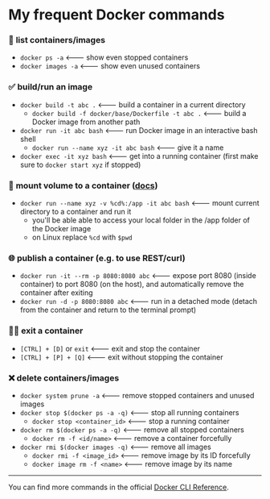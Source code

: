 # My frequent Docker commands

### 📜 **list** containers/images
* `docker ps -a` <--- show even stopped containers
* `docker images -a` <--- show even unused containers
### ✅ **build/run** an image
* `docker build -t abc .` <--- build a container in a current directory
    * `docker build -f docker/base/Dockerfile -t abc .` <--- build a Docker image from another path
* `docker run -it abc bash` <--- run Docker image in an interactive bash shell
    * `docker run --name xyz -it abc bash` <--- give it a name
* `docker exec -it xyz bash` <--- get into a running container (first make sure to `docker start xyz` if stopped)
### 💾 **mount** volume to a container ([docs](https://docs.docker.com/storage/volumes/#start-a-container-with-a-volume))
* `docker run --name xyz -v %cd%:/app -it abc bash` <--- mount current directory to a container and run it
    * you'll be able able to access your local folder in the /app folder of the Docker image
    * on Linux replace `%cd` with `$pwd`
### 🌐 **publish** a container (e.g. to use REST/curl)
* `docker run -it --rm -p 8080:8080 abc` <--- expose port 8080 (inside container) to port 8080 (on the host), and automatically remove the container after exiting 
* `docker run -d -p 8080:8080 abc` <--- run in a detached mode (detach from the container and return to the terminal prompt)
### 🚶‍♂ **exit** a container
* `[CTRL] + [D]` or `exit` <--- exit and stop the container
* `[CTRL] + [P] + [Q]` <--- exit without stopping the container
### ❌ **delete** containers/images
* `docker system prune -a` <--- remove stopped containers and unused images
* `docker stop $(docker ps -a -q)` <--- stop all running containers
    * `docker stop <container_id>` <--- stop a running container
* `docker rm $(docker ps -a -q)` <--- remove all stopped containers
    * `docker rm -f <id/name>` <--- remove a container forcefully
* `docker rmi $(docker images -q)` <--- remove all images
    * `docker rmi -f <image_id>` <--- remove image by its ID forcefully
    * `docker image rm -f <name>` <--- remove image by its name
---
You can find more commands in the official [Docker CLI Reference](https://docs.docker.com/engine/reference/run/).

